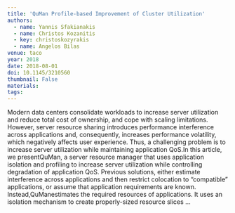 ```yaml
---
title: 'QuMan Profile-based Improvement of Cluster Utilization'
authors:
  - name: Yannis Sfakianakis
  - name: Christos Kozanitis
  - key: christoskozyrakis
  - name: Angelos Bilas
venue: taco
year: 2018
date: 2018-08-01
doi: 10.1145/3210560
thumbnail: False
materials:
tags:
---
```

Modern data centers consolidate workloads to increase server utilization and reduce total cost of ownership, and cope with scaling limitations. However, server resource sharing introduces performance interference across applications and, consequently, increases performance volatility, which negatively affects user experience. Thus, a challenging problem is to increase server utilization while maintaining application QoS.In this article, we presentQuMan, a server resource manager that uses application isolation and profiling to increase server utilization while controlling degradation of application QoS. Previous solutions, either estimate interference across applications and then restrict colocation to “compatible” applications, or assume that application requirements are known. Instead,QuManestimates the required resources of applications. It uses an isolation mechanism to create properly-sized resource slices …
